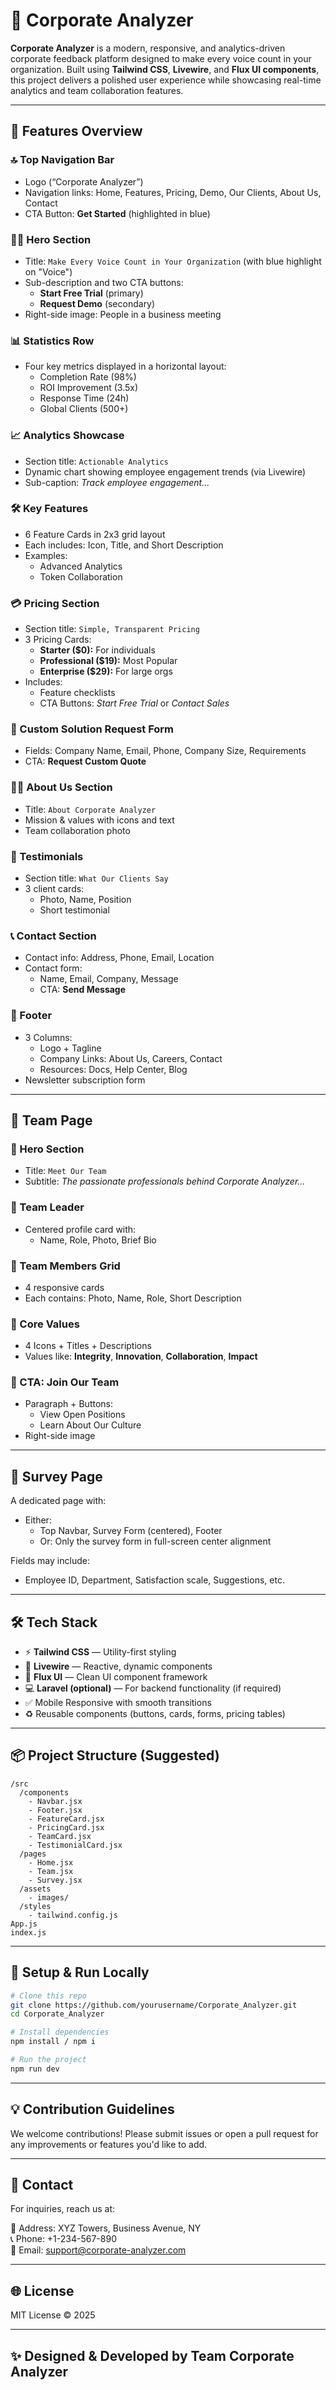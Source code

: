 
# 💼 Corporate Analyzer

**Corporate Analyzer** is a modern, responsive, and analytics-driven corporate feedback platform designed to make every voice count in your organization. Built using **Tailwind CSS**, **Livewire**, and **Flux UI components**, this project delivers a polished user experience while showcasing real-time analytics and team collaboration features.

---


## 📌 Features Overview

### 🔝 Top Navigation Bar
- Logo (“Corporate Analyzer”)
- Navigation links: Home, Features, Pricing, Demo, Our Clients, About Us, Contact
- CTA Button: **Get Started** (highlighted in blue)

### 🦸‍♂️ Hero Section
- Title: `Make Every Voice Count in Your Organization` (with blue highlight on "Voice")
- Sub-description and two CTA buttons:
  - **Start Free Trial** (primary)
  - **Request Demo** (secondary)
- Right-side image: People in a business meeting

### 📊 Statistics Row
- Four key metrics displayed in a horizontal layout:
  - Completion Rate (98%)
  - ROI Improvement (3.5x)
  - Response Time (24h)
  - Global Clients (500+)

### 📈 Analytics Showcase
- Section title: `Actionable Analytics`
- Dynamic chart showing employee engagement trends (via Livewire)
- Sub-caption: *Track employee engagement...*

### 🛠️ Key Features
- 6 Feature Cards in 2x3 grid layout
- Each includes: Icon, Title, and Short Description
- Examples:
  - Advanced Analytics
  - Token Collaboration

### 💳 Pricing Section
- Section title: `Simple, Transparent Pricing`
- 3 Pricing Cards:
  - **Starter ($0):** For individuals
  - **Professional ($19):** Most Popular
  - **Enterprise ($29):** For large orgs
- Includes:
  - Feature checklists
  - CTA Buttons: *Start Free Trial* or *Contact Sales*

### 📝 Custom Solution Request Form
- Fields: Company Name, Email, Phone, Company Size, Requirements
- CTA: **Request Custom Quote**

### 🧑‍💼 About Us Section
- Title: `About Corporate Analyzer`
- Mission & values with icons and text
- Team collaboration photo

### 💬 Testimonials
- Section title: `What Our Clients Say`
- 3 client cards:
  - Photo, Name, Position
  - Short testimonial

### 📞 Contact Section
- Contact info: Address, Phone, Email, Location
- Contact form:
  - Name, Email, Company, Message
  - CTA: **Send Message**

### 🔻 Footer
- 3 Columns:
  - Logo + Tagline
  - Company Links: About Us, Careers, Contact
  - Resources: Docs, Help Center, Blog
- Newsletter subscription form

---

## 👥 Team Page

### 🔹 Hero Section
- Title: `Meet Our Team`
- Subtitle: *The passionate professionals behind Corporate Analyzer...*

### 🔹 Team Leader
- Centered profile card with:
  - Name, Role, Photo, Brief Bio

### 🔹 Team Members Grid
- 4 responsive cards
- Each contains: Photo, Name, Role, Short Description

### 🔹 Core Values
- 4 Icons + Titles + Descriptions
- Values like: **Integrity**, **Innovation**, **Collaboration**, **Impact**

### 🔹 CTA: Join Our Team
- Paragraph + Buttons:
  - View Open Positions
  - Learn About Our Culture
- Right-side image

---

## 📄 Survey Page

A dedicated page with:
- Either:
  - Top Navbar, Survey Form (centered), Footer
  - Or: Only the survey form in full-screen center alignment

Fields may include:
- Employee ID, Department, Satisfaction scale, Suggestions, etc.

---

## 🛠️ Tech Stack

- ⚡ **Tailwind CSS** — Utility-first styling
- 🔁 **Livewire** — Reactive, dynamic components
- 🧱 **Flux UI** — Clean UI component framework
- 💻 **Laravel (optional)** — For backend functionality (if required)
- ✅ Mobile Responsive with smooth transitions
- ♻️ Reusable components (buttons, cards, forms, pricing tables)

---

## 📦 Project Structure (Suggested)

```
/src
  /components
    - Navbar.jsx
    - Footer.jsx
    - FeatureCard.jsx
    - PricingCard.jsx
    - TeamCard.jsx
    - TestimonialCard.jsx
  /pages
    - Home.jsx
    - Team.jsx
    - Survey.jsx
  /assets
    - images/
  /styles
    - tailwind.config.js
App.js
index.js
```

---

## 🧪 Setup & Run Locally

```bash
# Clone this repo
git clone https://github.com/yourusername/Corporate_Analyzer.git
cd Corporate_Analyzer

# Install dependencies
npm install / npm i 

# Run the project
npm run dev
```

---

## 💡 Contribution Guidelines

We welcome contributions! Please submit issues or open a pull request for any improvements or features you'd like to add.

---

## 📧 Contact

For inquiries, reach us at:

📍 Address: XYZ Towers, Business Avenue, NY  
📞 Phone: +1-234-567-890  
📩 Email: support@corporate-analyzer.com

---

## 🌐 License

MIT License © 2025

---

## ✨ Designed & Developed by Team Corporate Analyzer

